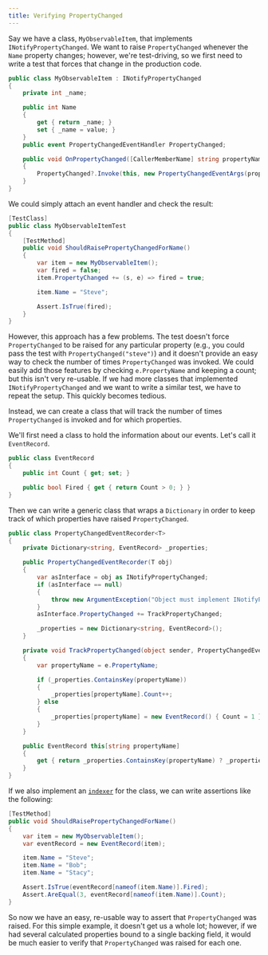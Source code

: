 ```yaml
---
title: Verifying PropertyChanged
---
```


Say we have a class, `MyObservableItem`, that implements `INotifyPropertyChanged`.
We want to raise `PropertyChanged` whenever the `Name` property changes; however, we're test-driving, so we first need to write a test that forces that change in the production code.

```cs
public class MyObservableItem : INotifyPropertyChanged
{
    private int _name;

    public int Name
    {
        get { return _name; }
        set { _name = value; }
    }
    public event PropertyChangedEventHandler PropertyChanged;

    public void OnPropertyChanged([CallerMemberName] string propertyName = "")
    {
        PropertyChanged?.Invoke(this, new PropertyChangedEventArgs(propertyName));
    }
}
```

We could simply attach an event handler and check the result:

```cs
[TestClass]
public class MyObservableItemTest
{
    [TestMethod]
    public void ShouldRaisePropertyChangedForName()
    {
        var item = new MyObservableItem();
        var fired = false;
        item.PropertyChanged += (s, e) => fired = true;

        item.Name = "Steve";

        Assert.IsTrue(fired);
    }
}
```
However, this approach has a few problems.
The test doesn't force `PropertyChanged` to be raised for any particular property (e.g., you could pass the test with `PropertyChanged("steve")`) and it doesn't provide an easy way to check the number of times `PropertyChanged` was invoked.
We could easily add those features by checking `e.PropertyName` and keeping a count; but this isn't very re-usable.
If we had more classes that implemented `INotifyPropertyChanged` and we want to write a similar test, we have to repeat the setup. This quickly becomes tedious.

Instead, we can create a class that will track the number of times `PropertyChanged` is invoked and for which properties.

We'll first need a class to hold the information about our events. Let's call it `EventRecord`.
```cs
public class EventRecord
{
    public int Count { get; set; }

    public bool Fired { get { return Count > 0; } }
}
```

Then we can write a generic class that wraps a `Dictionary` in order to keep track of which properties have raised `PropertyChanged`.

```cs
public class PropertyChangedEventRecorder<T> 
{
    private Dictionary<string, EventRecord> _properties;

    public PropertyChangedEventRecorder(T obj)
    {
        var asInterface = obj as INotifyPropertyChanged;
        if (asInterface == null)
        {
            throw new ArgumentException("Object must implement INotifyPropertyChanged");
        }        
        asInterface.PropertyChanged += TrackPropertyChanged;

        _properties = new Dictionary<string, EventRecord>();
    }

    private void TrackPropertyChanged(object sender, PropertyChangedEventArgs e)
    {
        var propertyName = e.PropertyName;

        if (_properties.ContainsKey(propertyName))
        {
            _properties[propertyName].Count++;
        } else
        {
            _properties[propertyName] = new EventRecord() { Count = 1 };
        }
    }

    public EventRecord this[string propertyName]
    {
        get { return _properties.ContainsKey(propertyName) ? _properties[propertyName] : new EventRecord(); }
    }
}
```

If we also implement an [`indexer`](https://msdn.microsoft.com/en-us/library/2549tw02.aspx) for the class, we can write assertions like the following:

```cs
[TestMethod]
public void ShouldRaisePropertyChangedForName()
{
    var item = new MyObservableItem();
    var eventRecord = new EventRecord(item);

    item.Name = "Steve";
    item.Name = "Bob";
    item.Name = "Stacy";

    Assert.IsTrue(eventRecord[nameof(item.Name)].Fired);
    Assert.AreEqual(3, eventRecord[nameof(item.Name)].Count);
}
```
So now we have an easy, re-usable way to assert that `PropertyChanged` was raised.
For this simple example, it doesn't get us a whole lot; however, if we had several calculated properties bound to a single backing field, it would be much easier to verify that `PropertyChanged` was raised for each one.